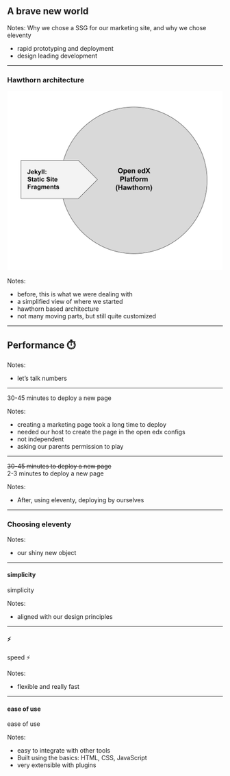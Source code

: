 ## A brave new world

Notes:
Why we chose a SSG for our marketing site, and why we chose eleventy
- rapid prototyping and deployment
- design leading development

---

### Hawthorn architecture<!-- .element: class="hide" -->

![screenshot of our hawthorn platform architecture](img/arch-hawthorn.svg)

Notes:
- before, this is what we were dealing with
- a simplified view of where we started
- hawthorn based architecture
- not many moving parts, but still quite customized

---

## Performance ⏱️

Notes:
- let’s talk numbers

---

<!-- .element: class="hide" -->

30-45 minutes to deploy a new page

Notes:
- creating a marketing page took a long time to deploy
- needed our host to create the page in the open edx configs
- not independent
- asking our parents permission to play

---

<!-- .element: class="hide" -->

~~30-45 minutes to deploy a new page~~<br>
2-3 minutes to deploy a new page

Notes:
- After, using eleventy, deploying by ourselves

---

### Choosing eleventy

Notes:
- our shiny new object

---

#### simplicity<!-- .element: class="hide" -->

simplicity

Notes:
- aligned with our design principles

---

#### ⚡<!-- .element: class="hide" -->

speed ⚡

Notes:
- flexible and really fast

---

#### ease of use<!-- .element: class="hide" -->

ease of use

Notes:
- easy to integrate with other tools
- Built using the basics: HTML, CSS, JavaScript
- very extensible with plugins